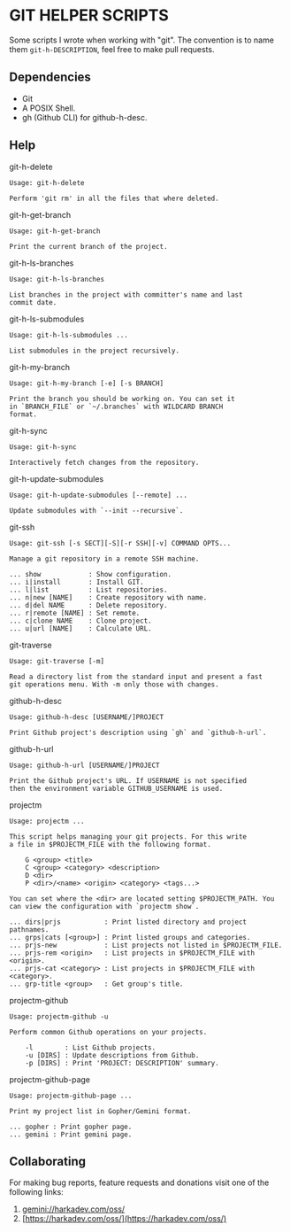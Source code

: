 # GIT HELPER SCRIPTS

Some scripts I wrote when working with "git". The convention is
to name them `git-h-DESCRIPTION`, feel free to make pull requests.

## Dependencies

- Git
- A POSIX Shell.
- gh (Github CLI) for github-h-desc.

## Help

git-h-delete

    Usage: git-h-delete
    
    Perform 'git rm' in all the files that where deleted.

git-h-get-branch

    Usage: git-h-get-branch
    
    Print the current branch of the project.

git-h-ls-branches

    Usage: git-h-ls-branches
    
    List branches in the project with committer's name and last
    commit date.

git-h-ls-submodules

    Usage: git-h-ls-submodules ...
    
    List submodules in the project recursively.

git-h-my-branch

    Usage: git-h-my-branch [-e] [-s BRANCH]
    
    Print the branch you should be working on. You can set it
    in `BRANCH_FILE` or `~/.branches` with WILDCARD BRANCH
    format.

git-h-sync

    Usage: git-h-sync
    
    Interactively fetch changes from the repository.

git-h-update-submodules

    Usage: git-h-update-submodules [--remote] ...
    
    Update submodules with `--init --recursive`.

git-ssh

    Usage: git-ssh [-s SECT][-S][-r SSH][-v] COMMAND OPTS...
    
    Manage a git repository in a remote SSH machine.
    
    ... show            : Show configuration.
    ... i|install       : Install GIT.
    ... l|list          : List repositories.
    ... n|new [NAME]    : Create repository with name.
    ... d|del NAME      : Delete repository.
    ... r|remote [NAME] : Set remote.
    ... c|clone NAME    : Clone project.
    ... u|url [NAME]    : Calculate URL.

git-traverse

    Usage: git-traverse [-m]
    
    Read a directory list from the standard input and present a fast
    git operations menu. With -m only those with changes.

github-h-desc

    Usage: github-h-desc [USERNAME/]PROJECT
    
    Print Github project's description using `gh` and `github-h-url`.

github-h-url

    Usage: github-h-url [USERNAME/]PROJECT
    
    Print the Github project's URL. If USERNAME is not specified
    then the environment variable GITHUB_USERNAME is used.

projectm

    Usage: projectm ...
    
    This script helps managing your git projects. For this write
    a file in $PROJECTM_FILE with the following format.
    
        G <group> <title>
        C <group> <category> <description>
        D <dir>
        P <dir>/<name> <origin> <category> <tags...>
    
    You can set where the <dir> are located setting $PROJECTM_PATH. You
    can view the configuration with `projectm show`.
    
    ... dirs|prjs           : Print listed directory and project pathnames.
    ... grps|cats [<group>] : Print listed groups and categories.
    ... prjs-new            : List projects not listed in $PROJECTM_FILE.
    ... prjs-rem <origin>   : List projects in $PROJECTM_FILE with <origin>.
    ... prjs-cat <category> : List projects in $PROJECTM_FILE with <category>.
    ... grp-title <group>   : Get group's title.

projectm-github

    Usage: projectm-github -u
    
    Perform common Github operations on your projects.
    
        -l        : List Github projects.
        -u [DIRS] : Update descriptions from Github.
        -p [DIRS] : Print 'PROJECT: DESCRIPTION' summary.

projectm-github-page

    Usage: projectm-github-page ...
    
    Print my project list in Gopher/Gemini format.
    
    ... gopher : Print gopher page.
    ... gemini : Print gemini page.

## Collaborating

For making bug reports, feature requests and donations visit
one of the following links:

1. [gemini://harkadev.com/oss/](gemini://harkadev.com/oss/)
2. [https://harkadev.com/oss/](https://harkadev.com/oss/)

